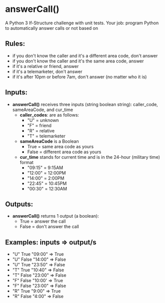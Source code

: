# answerCall()
A Python 3 If-Structure challenge with unit tests. Your job: program Python to automatically answer calls or not based on 

**Rules:**
----------
* if you don't know the caller and it's a different area code, don't answer
* if you don't know the caller and it's the same area code, answer
* if it's a relative or friend, answer
* if it's a telemarketer, don't answer
* if it's after 10pm or before 7am, don't answer (no matter who it is)
<!-- I'd answer a call from a friend or relative in the middle of the night -->

**Inputs:**
----------
* **answerCall()** receives three inputs (string boolean string): caller_code, sameAreaCode, and cur_time
  * **caller_codes**: are as follows:
    * "U" = unknown
    * "F" = friend
    * "R" = relative
    * "T" = telemarketer
  * **sameAreaCode** is a Boolean
    * True = same area code as yours
    * False = different area code as yours
  * **cur_time** stands for current time and is in the 24-hour (military time) format
    * "09:15" = 9:15AM
    * "12:00" = 12:00PM
    * "14:00" = 2:00PM
    * "22:45" = 10:45PM
    * "00:30" = 12:30AM
    
**Outputs:**
------------
* **answerCall()** returns 1 output (a boolean): 
    * True = answer the call
    * False = don't answer the call
    
**Examples:** 
inputs => output/s
--------------------------------
* "U" True "09:00" => True
* "U" False "14:00" => False
* "U" True "23:50" => False
* "T" True "10:40" => False
* "T" False "23:00" => False
* "F" False "10:00' => True
* "F" False "23:00" => False
* "R" True "9:00" => True
* "R" False "4:00" => False
